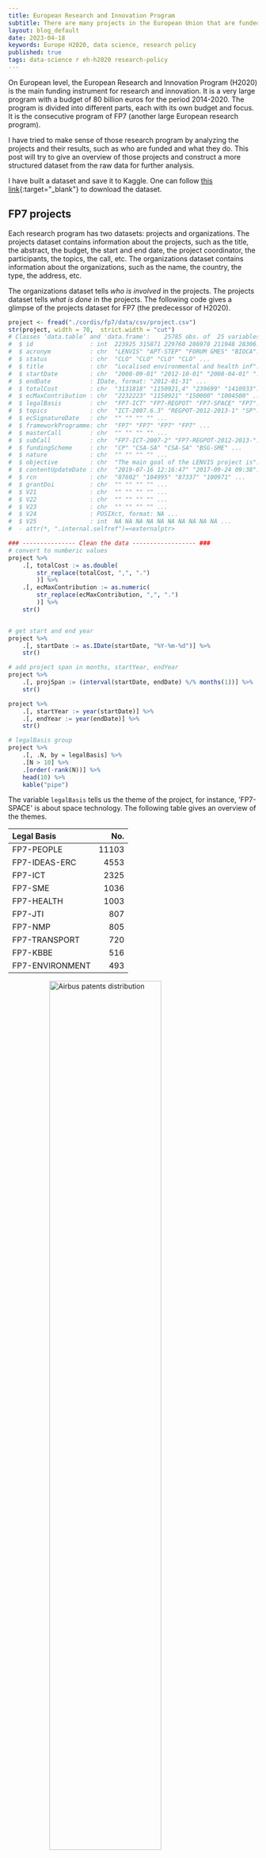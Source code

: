 ```yaml
---
title: European Research and Innovation Program
subtitle: There are many projects in the European Union that are funded by the European Research and Innovation Programme. To make sense of those projects and their results, we have to do lots of data processing and analysis. 
layout: blog_default
date: 2023-04-18
keywords: Europe H2020, data science, research policy
published: true
tags: data-science r eh-h2020 research-policy
---
```


On European level, the European Research and Innovation Program (H2020) is the main funding instrument for research and innovation. It is a very large program with a budget of 80 billion euros for the period 2014-2020. The program is divided into different parts, each with its own budget and focus. It is the consecutive program of FP7 (another large European research program). 

I have tried to make sense of those research program by analyzing the projects and their results, such as who are funded and what they do. This post will try to give an overview of those projects and construct a more structured dataset from the raw data for further analysis.


I have built a dataset and save it to Kaggle. One can follow [this link](https://www.kaggle.com/datasets/oceanumeric/cordis){:target="_blank"} to download the dataset. 


## FP7 projects

Each research program has two datasets: projects and organizations. The projects dataset contains information about the projects, such as the title, the abstract, the budget, the start and end date, the project coordinator, the participants, the topics, the call, etc. The organizations dataset contains information about the organizations, such as the name, the country, the type, the address, etc.

The organizations dataset tells _who is involved_ in the projects. The projects dataset tells _what is done_ in the projects. The following code gives a glimpse of the projects dataset for FP7 (the predecessor of H2020).

```R
project <- fread("./cordis/fp7/data/csv/project.csv")
str(project, width = 70,  strict.width = "cut")
# Classes ‘data.table’ and 'data.frame':	25785 obs. of  25 variables:
#  $ id                : int  223925 315871 229760 286978 211948 28306..
#  $ acronym           : chr  "LENVIS" "APT-STEP" "FORUM GMES" "BIOCA"..
#  $ status            : chr  "CLO" "CLO" "CLO" "CLO" ...
#  $ title             : chr  "Localised environmental and health inf"..
#  $ startDate         : chr  "2008-09-01" "2012-10-01" "2008-04-01" "..
#  $ endDate           : IDate, format: "2012-01-31" ...
#  $ totalCost         : chr  "3131818" "1150921,4" "239699" "1410933"..
#  $ ecMaxContribution : chr  "2232223" "1150921" "150000" "1004500" ...
#  $ legalBasis        : chr  "FP7-ICT" "FP7-REGPOT" "FP7-SPACE" "FP7"..
#  $ topics            : chr  "ICT-2007.6.3" "REGPOT-2012-2013-1" "SP"..
#  $ ecSignatureDate   : chr  "" "" "" "" ...
#  $ frameworkProgramme: chr  "FP7" "FP7" "FP7" "FP7" ...
#  $ masterCall        : chr  "" "" "" "" ...
#  $ subCall           : chr  "FP7-ICT-2007-2" "FP7-REGPOT-2012-2013-"..
#  $ fundingScheme     : chr  "CP" "CSA-SA" "CSA-SA" "BSG-SME" ...
#  $ nature            : chr  "" "" "" "" ...
#  $ objective         : chr  "The main goal of the LENVIS project is"..
#  $ contentUpdateDate : chr  "2019-07-16 12:16:47" "2017-09-24 09:38"..
#  $ rcn               : chr  "87602" "104995" "87337" "100971" ...
#  $ grantDoi          : chr  "" "" "" "" ...
#  $ V21               : chr  "" "" "" "" ...
#  $ V22               : chr  "" "" "" "" ...
#  $ V23               : chr  "" "" "" "" ...
#  $ V24               : POSIXct, format: NA ...
#  $ V25               : int  NA NA NA NA NA NA NA NA NA NA ...
#  - attr(*, ".internal.selfref")=<externalptr> 

### --------------- Clean the data ------------------ ###
# convert to numberic values 
project %>%
    .[, totalCost := as.double(
        str_replace(totalCost, ",", ".")
        )] %>%
    .[, ecMaxContribution := as.numeric(
        str_replace(ecMaxContribution, ",", ".")
        )] %>%
    str()


# get start and end year
project %>%
    .[, startDate := as.IDate(startDate, "%Y-%m-%d")] %>%
    str()

# add project span in months, startYear, endYear
project %>%
    .[, projSpan := (interval(startDate, endDate) %/% months(1))] %>%
    str()

project %>%
    .[, startYear := year(startDate)] %>%
    .[, endYear := year(endDate)] %>%
    str()

# legalBasis group
project %>%
    .[, .N, by = legalBasis] %>%
    .[N > 10] %>%
    .[order(-rank(N))] %>%
    head(10) %>%
    kable("pipe")
```

The variable `legalBasis` tells us the theme of the project, for instance, 'FP7-SPACE' is about space technology. The following table gives an overview of the themes.

<div class="table-figure-wrapper" markdown="block">

|Legal Basis      | No.|
|:---------------|-----:|
|FP7-PEOPLE      | 11103|
|FP7-IDEAS-ERC   |  4553|
|FP7-ICT         |  2325|
|FP7-SME         |  1036|
|FP7-HEALTH      |  1003|
|FP7-JTI         |   807|
|FP7-NMP         |   805|
|FP7-TRANSPORT   |   720|
|FP7-KBBE        |   516|
|FP7-ENVIRONMENT |   493|

<div class='sub-figure'>
    <img src="/images/blog/fp7-contributions.png"
         alt="Airbus patents distribution" class="zoom-img"
         style="width: 67%; display: block; margin: 0 auto;"/>
</div>

<div class='caption'>
        <span class='caption-label'>Figure 1.</span> The table gives the top 10 themes in terms of number of projects and the figure gives the distribution of the projects in terms of grant amount (in million euros). You can zoom in the figure by clicking on it.
</div>
</div>

The above table shows that the most popular theme is FP7-PEOPLE, which is about creating a more human society. The second most popular theme is FP7-IDEAS-ERC, which is about basic research. The third most popular theme is FP7-ICT, which is about information and communication technology. The fourth most popular theme is FP7-SME, which is about small and medium enterprises. 

In terms of the total grant amount, the most two popular themes are FP7-ICT and FP7-IDEAS-ERC, which receive around 7.7 and 7.8 billion euros respectively. Figure 1 was produced by the following code.

```R
options(repr.plot.width = 9, repr.plot.height = 7)
project %>%
    .[grep("FP", legalBasis)] %>%
    .[, .(budget = sum(ecMaxContribution)/1e6), by = legalBasis] %>%
    .[, budget2 := as.character(round(budget, 0))] %>% 
    .[, budgetIndex := paste(legalBasis, budget2, sep = "\n")] %>%
    treemap(index = "budgetIndex",
            vSize = "budget",
            vColor = "budget",
            type = "manual",
            palette = "Blues",
            algorithm = "squarified",
            title = "Total EU Contribution in different programmes",
            title.legend = "million",
            fontsize.labels = c(10),  border.lwds = c(1, 1))
``` 

Since there are many themes, we will focus on ICT, which is the one that receives the most grant amount. There are 2325 projects in the ICT theme, and the average project span is around 36 months (three years). The average grant amount is 4.8 million euros. However, the maximum grant amount is 74.98 million euros. The following table gives the summary statistics of the grant amount in the ICT theme, which shows that the grant amount is highly skewed. 

| Min. | 1st Qu. | Median | Mean | 3rd Qu. | Max.  |
|:----:|:-------:|:------:|:----:|:-------:|:-----:|
| 0.12 |  2.59   |  3.84  | 4.79 |  5.16   | 74.98 |

Like many variables in the business world, only the log of the grant amount is normally distributed. The following figure shows the distribution of the log of the grant amount in the ICT theme.

<div class='figure'>
    <img src="/images/blog/fp7-totalcost-hist1.png"
         alt="fp7 totalcost hist1"
         style="width: 80%; display: block; margin: 0 auto;"/>
    <div class='caption'>
        <span class='caption-label'>Figure 2.</span> Histogram of the the grant amount and its log transformation in the FP7 program. 
    </div>
</div>

Here is the code to produce the above table and figure.

```R
project %>%
    .[legalBasis == "FP7-ICT"] %>%
    unique(by = "id") %>%
    with(summary(totalCost)/1000000) %>%
    as.matrix() %>% t() %>% 
    as.data.frame() %>%
    kable("pipe", align = "c", digits = 2)

options(repr.plot.width = 9, repr.plot.height = 5)
par(mfrow = c(1, 2))
hist(project$totalCost/1000000, breaks = 30, col = "grey",
                xlab = "Total Cost (million)",
                main = "Histogram of Total Cost")
hist(log(project$totalCost), breaks = 30, col = "grey",
                xlab = "Log(Total Cost)",
                main = "Histogram Log(Total Cost)")
```

Now, we will try to understand the topic of the projects in the ICT theme. The following table gives the top 10 words in the project titles in the ICT theme and wordclouds of the project titles in the ICT theme. 


<div class="table-figure-wrapper" markdown="block">

|    word    |  N  |
|:----------|---:|
|  systems   | 212 |
|   based    | 157 |
|   future   | 130 |
|  internet  | 123 |
|  european  | 122 |
|   energy   | 119 |
|  research  | 118 |
| management | 113 |
|    data    | 106 |
|  services  | 104 |

<div class='sub-figure'>
    <img src="/images/blog/fp7-title-wordcloud.png"
         alt="Airbus patents distribution"
         style="width: 60%; display: block; margin: 0 auto;"/>
</div>

<div class='caption'>
        <span class='caption-label'>Figure 3.</span> The table gives the top 10 words in the project titles in the ICT theme and the figure gives the wordcloud of the project titles in the ICT theme.
</div>
</div>

As we can see that the top frequency words and wordclouds are not very informative. We will try to use the topic model to understand the topic of the projects in the ICT theme. The following code cleans the project objectives and gives the summary statistics of the number of words in the project objectives. 

```R
project %>%
    .[legalBasis == "FP7-ICT"] %>%
    unique(by = "id") %>%
    .[, .(objective)] %>% 
    # remove punctuation
    .[, objective := gsub("[[:punct:]]", "", objective)] %>%
    # remove control characters
    .[, objective := gsub("[[:cntrl:]]", "", objective)] %>%
    # to lower case
    .[, objective := tolower(objective)] %>%
    # remove numbers
    .[, objective := gsub("[[:digit:]]", "", objective)] %>%
    # remove stop words with tm package
    .[, objective := removeWords(objective, stopwords("english"))] %>%
    # strip white spaces
    .[, objective := stripWhitespace(objective)] %>%
    # stemming
    .[, objective := stemDocument(objective)] %>%
    # now we have the clean text data
    # we need to convert it to a document-term matrix
    # add document length
    .[, doc_length := str_count(objective, "\\S+")] -> project_doc

summary(project_doc$doc_length)
#  Min. 1st Qu.  Median    Mean 3rd Qu.    Max. 
#  28.0   166.0   177.0   174.8   186.0   318.0
```

The shortest project objective has 28 words, and the longest one has 318 words. The average project objective has 175 words. The following code creates a document-term matrix and a term-document matrix. We first drop the documents with less than 100 words in order to reduce the sparsity of the document-term matrix.

```R
# create a document-term matrix
# we will filter out documents with more than 100 words
# create document index
project_doc %>%
    .[doc_length >= 100] %>%
    .[, doc_id := .I] %>%
    # create a document-term matrix
    .[, .(doc_id, objective)] %>%
    unnest_tokens(word, objective) %>% 
    .[, .N, by = c("doc_id", "word")] %>%
    .[order(doc_id, -N)] %>% 
    as.data.frame() %>% 
    cast_dtm(doc_id, word, N) -> dtm_objective

# understand the document-term matrix
inspect(dtm_objective)

# <<DocumentTermMatrix (documents: 2265, terms: 22694)>>
# Non-/sparse entries: 272039/51129871
# Sparsity           : 99%
# Maximal term length: 56
# Weighting          : term frequency (tf)
# selected sample docs and terms 
#        Terms
# Docs   data develop network project research servic system technolog use will
#   103     0       3       0       4        0      0      3         4   1   13
#   145     0       1       0       4        0      0      4         0   3    3
#   1722    0       1       1       4        0      0      7         3   8    8
#   1794    0       1       0       1        0     16      6         0   3    3
#   1811    1       1       1       1        0      5      1         1   1    0
#   1925    5       2       1       1        0      2      3         1   2    4
#   1948    7       1       0       3        6      0      5         0   3    8
#   23      0       0       0       2        0      0      3         0   5    6
#   715     2       1       2       3        9      1      0         2   0    4
#   727     0       2       2       2        0      0      4         4   3    8
``` 

We have 2265 documents and 22694 terms in the document-term matrix. The table above shows the selected sample of the document-term matrix, which is a sparse matrix. Now, we will remove the terms that appear in less than 5 documents and more than 90% of the documents. Doing so will give us a collection of terms that are more informative, which balances the uniqueness and the commonality of the terms (i.e., the terms that are too unique or too common are not informative). 

```R
word_term <- findFreqTerms(dtm_objective,
                        lowfreq = 5,
                        highfreq = nrow(dtm_objective) * 0.9)

# create a new document-term matrix with the filtered words
dtm_objective_filtered <- dtm_objective[, word_term]
dtm_objective_filtered
# <<DocumentTermMatrix (documents: 2265, terms: 4851)>>
# Non-/sparse entries: 232500/10755015
# Sparsity           : 98%
# Maximal term length: 20
# Weighting          : term frequency (tf)
```

After dropping the terms that are too unique or too common, we have 4851 terms in the document-term matrix. The term-document matrix also becomes less sparse. 

Now, we will use the LDA model to understand the topics of the projects in the ICT theme. First, we need to define the number of topics. We will use a package called `ldatuning` to find the optimal number of topics. 

```R
lda_fit1 <- ldatuning::FindTopicsNumber(dtm_objective_filtered,
                                        topics = seq(2, 10),
                                        metrics = c("CaoJuan2009", "Deveaud2014"),
                                        method = "Gibbs",
                                        control = list(seed = 789),
                                        verbose = TRUE)

FindTopicsNumber_plot(lda_fit1)
```

<div class='figure'>
    <img src="/images/blog/lda-tuning-topicnum.png"
         alt="fp7 totalcost hist1"
         style="width: 70%; display: block; margin: 0 auto;"/>
    <div class='caption'>
        <span class='caption-label'>Figure 4.</span> the plot of the optimal number of topics based on the CaoJuan2009 and Deveaud2014 metrics.
    </div>
</div>


From the plot above, we will choose 9 as the optimal number of topics. The following code fits with LDA and plot the topics. 

```R
set.seed(789)
lda_fit2 <- LDA(dtm_objective_filtered, k = 9, method = "Gibbs",
                                        control = list(iter = 1000,
                                                        verbose = 50))

# get values of theta
options(repr.plot.width = 11, repr.plot.height = 9)
tidy(lda_fit2, matrix = "beta") %>% 
    group_by(topic) %>%
    slice_max(beta, n = 10) %>%
    ungroup() %>%
    arrange(topic, -beta) %>%
    mutate(word = reorder_within(term, beta, topic, sep="")) %>%
    ggplot(aes(word, beta, fill = factor(topic))) +
    geom_col(show.legend = FALSE, alpha = 0.85) +
    coord_flip() +
    facet_wrap(~topic, scales = "free") +
    labs(x = NULL, y = expression(beta)) +
    theme_bw() +
    # make x axis labels more readable with bold font
    theme(axis.text.y = element_text(face = "bold", size = 10),
            panel.grid.major = element_blank(),
            panel.grid.minor = element_blank())
```

By look at words in each topic, we can interpret the topics in Figure 5. For example, topic 1 is about quantum computing, topic 3 is probably about the smart manufacturing with mobile devices, and topic 6 is more about the economic policy on ICT.


<div class='figure'>
    <img src="/images/blog/fp7-objectives-topics.png"
         alt="fp7 topics" class="zoom-img"
         style="width: 80%; display: block; margin: 0 auto;"/>
    <div class='caption'>
        <span class='caption-label'>Figure 5.</span> the plot of topics based on the objectives of the projects in the ICT theme (you can click on the image to zoom in).
    </div>
</div>

I also found topic 4 and 9 are interesting. Topic 4 is about social media and topic 9 is about the platform for digital economy. 

Figure 5 shows that Latent Dirichlet Allocation (LDA) is a useful tool to understand the topics of the projects in the ICT theme. The topics are not perfect, but they are useful to understand the projects in a very efficient way (assuming she/he will not read all the project objectives by herself/himself).

With those 9 topics we classified, we can now answer the following questions:

1. What are the most popular topics in the ICT theme?
2. Which topic receives the most funding?


<div class='figure'>
    <img src="/images/blog/fp7-topics-hist1.png"
         alt="fp7 topics" 
         style="width: 70%; display: block; margin: 0 auto;"/>
    <div class='caption'>
        <span class='caption-label'>Figure 6.</span> histogram of the number of projects in each topic
    </div>
</div>

Figure 6 shows that there are more or less equal number of projects in each topic. The most popular topic is topic 1, which is about quantum computing. The following table shows the top 10 topics in terms of the total cost of the projects and the average cost of the projects in each topic.


|topic |totalCost(million) |avrgCost(million) |
|:-----|:---------:|:--------:|
|3     |1747.42   |5.64     |
|1     |1681.41   |5.08     |
|8     |1434.17   |5.22     |
|7     |1329.14   |4.43     |
|4     |1318.15   |4.76     |
|9     |1276.01   |6.51     |
|5     |1102.56   |5.63     |
|6     |726.44    |2.34     |
|2     |302.68    |4.39     |

We can see that European Commission invests more in topic 3, which is about smart manufacturing and energy with mobile devices. In general, topic 3 is all about using ICT to improve the efficiency of the manufacturing, transportation, and energy sectors. The following table gives some sample projects in topic 3.

|     id| topic|title                                                                    |
|:------|-----:|------------------------------------------------------------------------:|
| 314328|     3|SMART MOBILITY IN SMART CITY                                             |
| 223937|     3|SMART-antenna multimode wireless mesh Network                            |
| 257544|     3|Smart and Efficient Location, idEntification, and Cooperation Techniques |
| 287534|     3|Semantic Tools for Carbon Reduction in Urban Planning                    |
| 314331|     3|Optimized electric Drivetrain by INtegration                             |


## H2020 projects


After analyzing the FP7 program, we will do the same analysis for the H2020 program. The H2020 program is a continuation of the FP7 program. The H2020 program has a budget of 80 billion euros for the period 2014-2020. 


|legalBasis      |     N| Note |
|:---------------|:-----:|----:|
|H2020-EU.1.3.   | 11700| EXCELLENT SCIENCE - Marie Skłodowska-Curie Actions (MSCA) |
|H2020-EU.1.1.   |  7792| EXCELLENT SCIENCE - European Research Council (ERC) |
|H2020-EU.2.3.   |  3162| INDUSTRIAL LEADERSHIP - Innovation In SMEs |
|H2020-EU.2.1.1. |  1870| INDUSTRIAL LEADERSHIP - ICT enabling |
|H2020-EU.3.4.   |  1756| SOCIETAL CHALLENGES - Smart, Green And Integrated Transport |
|H2020-EU.3.3.   |  1450| SOCIETAL CHALLENGES - Secure, clean and efficient energy |
|H2020-EU.3.1.   |  1196| SOCIETAL CHALLENGES - Health, demographic change and well-being |
|H2020-EU.3.2.   |   914| SOCIETAL CHALLENGES - Food security, etc. |
|H2020-EU.3.5.   |   739| SOCIETAL CHALLENGES - Climate action, Environment, ect. |
|H2020-EU.1.2.   |   618| EXCELLENT SCIENCE - Future and Emerging Technologies (FET) |


<div class='figure'>
    <img src="/images/blog/h2020-totalcost-treemap.png"
         alt="fp7 topics" class="zoom-img"
         style="width: 70%; display: block; margin: 0 auto;"/>
    <div class='caption'>
        <span class='caption-label'>Figure 7.</span> distribution of the total cost of the projects in the H2020 program (you can click on the image to zoom in).
    </div>
</div>

The following tables compares the total cost and the average cost of the projects in the H2020 program and the FP7 program for the ICT theme.


|Program | Min. | 1st Qu. | Median | Mean | 3rd Qu. |  Max.  | N | TotalCost |
|----:|:----:|:-------:|:------:|:----:|:-------:|:------:| :---------------:| :---------:|
FP7 | 0.12 |  2.59   |  3.84  | 4.79 |  5.16   | 74.98 | 2325 | 7.8 billion |
H2020 | 0.07 |  0.48   |  3.12  | 5.69 |   5.4   | 180.32 | 1870 | 6.7 billion |

We can see that the total cost of the projects in the H2020 program is lower than the total cost of the projects in the FP7 program. The average cost of the projects in the H2020 program is higher than the average cost of the projects in the FP7 program due to the fact that the distribution of the total cost of the projects in the H2020 program is more skewed than that of the FP7 program.

<div class='figure'>
    <img src="/images/blog/h2020-totalcost-hist1.png"
         alt="fp7 totalcost hist1"
         style="width: 80%; display: block; margin: 0 auto;"/>
    <div class='caption'>
        <span class='caption-label'>Figure 8.</span> Histogram of the the grant amount and its log transformation in the H2020 program.
    </div>
</div>

Now, we will find top 10 keywords in the ICT theme of the H2020 program. The following table shows the top 10 keywords in the ICT theme of the H2020 program, and compares them with the top 10 keywords in the ICT theme of the FP7 program. It shows that data and smart system becomes more popular. This might be due to the fact that AI and machine learning are becoming more popular in the ICT field. 

|   word (H2020)  |  N (H2020)  |  word (FP7)  |  N (FP7)  |
|:--------:|:---:|:--------:|:---:|
| platform | 179 |   systems   | 212 |
|   data   | 169 | based    | 157 |
|  smart   | 133 | future   | 130 |
|  based   | 130 | internet  | 123 |
| european | 113 | european  | 122 |
|  system  | 108 | energy   | 119 |
| systems  | 107 | research  | 118 |
| digital  | 105 | management | 113 |
|  cloud   | 100 | data    | 106 |
|    5g    | 91  | services  | 104 |


We will not plot the word cloud for the H2020 program because the word cloud is not very informative. The above table gives us a glimpse of the projects in the ICT theme of the H2020 program. Instead, we will use the LDA model to find the topics in the H2020 program. 

```R
# <<DocumentTermMatrix (documents: 1792, terms: 18750)>>
# Non-/sparse entries: 217873/33382127
# Sparsity           : 99%
# Maximal term length: 114
# Weighting          : term frequency (tf)
# Sample             :
#       Terms
# Docs   data develop innov market project provid system technolog use will
#   1187    7       0     0      1       1      2      0         1   0    2
#   1358   19       1     0      0       0      4      0         5   3    5
#   1756    0       2     4      1       4      1      0         3   0    4
#   1777   12       1     1      0       5      1      0         1   1    5
#   286     0       1     1      2       0      2      0         0   1    3
#   35     18       3     2      2       0      2     10         4   3    5
#   449     2       1     2      2       2      1      1         0   0    9
#   566     0       0     5      3       0      1      3         4   0    5
#   659     0       4     0      1       1      0      0         1   1    5
#   973     0       2     4      0       3      1      1         4   0    1
```

There are 1792 projects whose objective has length greater than 100, which is less than the number of projects in the FP7 program. This does not mean European Commission invest less in the ICT theme of the H2020 program. It might be due to the fact that some topics in the ICT theme of the FP7 becomes an independent theme in the H2020 program. For example, H2020-EU.3.4. and H2020-EU.3.3. are the topics in the ICT theme of the FP7 program. However, they are independent topics in the H2020 program. 

<div class='figure'>
    <img src="/images/blog/h2020-lda-tuning1.png"
         alt="fp7 totalcost hist1"
         style="width: 70%; display: block; margin: 0 auto;"/>
    <div class='caption'>
        <span class='caption-label'>Figure 9.</span> the plot of the optimal number of topics for H2020 program.
    </div>
</div>

The optimal number of topics for the H2020 program is 12, which is higher than the optimal number of topics for the FP7 program. This might be due to the fact that the topics in the H2020 program are more specific than those in the FP7 program. This also makes sense as the technology is becoming more advanced our knowledge about the technology is becoming more specific and complex.


<div class='figure'>
    <img src="/images/blog/h2020-objectives-topics.png"
         alt="fp7 topics" class="zoom-img"
         style="width: 80%; display: block; margin: 0 auto;"/>
    <div class='caption'>
        <span class='caption-label'>Figure 10.</span> the plot of topics based on the objectives of the projects in the ICT theme for H2020 program (you can click on the image to zoom in).
    </div>
</div>

Figure 10 tells us lots of information about the projects in the ICT theme of the H2020 program. First, topic 1 is still about quantum information and communication,
which is the same as the FP7 program. This shows the consistency of European Commission in the ICT theme. Some topics like topics 7 to 12 are very similar to the topics in the FP7 program. However, some topics like topics 2, 3, 4, 5, and 6 are very different from the topics in the FP7 program. For instance, topic 4 is about AI, which is new in the H2020 program. This shows that European Commission is trying to invest more in the AI field. Topic 6 is about building up an ecosystem for small and medium enterprises (SMEs) to develop their products with ICT technology. 


<div class='figure'>
    <img src="/images/blog/h2020-topics-hist1.png"
         alt="fp7 topics" 
         style="width: 70%; display: block; margin: 0 auto;"/>
    <div class='caption'>
        <span class='caption-label'>Figure 11.</span> histogram of the number of projects in each topic for H2020 program.
    </div>
</div>

Figure 11 shows the number of projects in each topic for the H2020 program. It shows that topic 7 has the smallest number of projects. This makes sense as the topic 7 is about designing and evaluating the research policy on the ICT technology, which is not a very practical topic.


|topic |totalCost |avrgCost | Note |
|:-----|:---------|:--------| ----:|
|1     |3039.39   |16.89    | Photonics based manufacturing |
|2     |1102.04   |12.97    | Smart Manufacturing |
|9     |974.39    |6.29     | 5G Infrastructure |
|4     |960.45    |6.20     | AI |
|12    |941.58    |7.08     | ICT Enabled Sustainable Growth |
|5     |911.34    |6.33     | Big Data |
|6     |875.62    |6.30     | Ecosystem for SMEs |
|11    |590.24    |3.06     | ICT for Health |
|10    |447.26    |2.31     | ICT for Education |
|7     |337.20    |2.37     | Research Policy on ICT|
|3     |120.78    |0.54     | Ecommerce |
|8     |77.07     |1.64     | Others |


Latent Dirichlet Allocation (LDA) is really helpful and can help us to summarize topics very efficiently. For instance, topic 2 is about smart manufacturing and the following table gives 5 samples of projects in this topic. You can see that one could make inferences on the topic based on the key words in Figure 10. 

|        id| topic|title                                                                                                                                                                         |
|:---------|:-----:|:-----------------------------------------------------------------------------------------------------------------------------------------------------------------------------|
|    723145|     2|Ecosystem for Collaborative Manufacturing Processes – Intra- and Interfactory Integration and Automation                                                                      |
|    692466|     2|Power Semiconductor and Electronics Manufacturing 4.0                                                                                                                         |
|    871875|     2|A “Smart” Self-monitoring composite tool for aerospace composite manufacturing using Silicon photonic multi-sEnsors Embedded using through-thickness Reinforcement techniques |
|    723699|     2|Driving up Reliability and Efficiency of Additive Manufacturing                                                                                                               |
| 101017284|     2|AI-Driven Cognitive Robotic Platform for Agile Production environments                                                                                                        |













